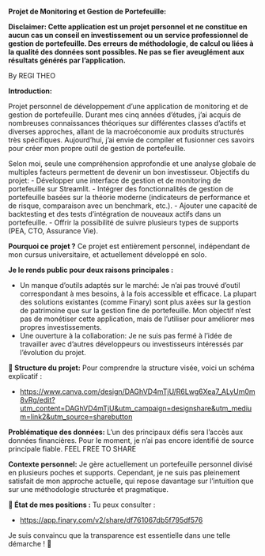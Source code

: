 **Projet de Monitoring et Gestion de Portefeuille:**

**Disclaimer: Cette application est un projet personnel et ne constitue en aucun cas un conseil en investissement ou un service professionnel de gestion de portefeuille.
    Des erreurs de méthodologie, de calcul ou liées à la qualité des données sont possibles. Ne pas se fier aveuglément aux résultats générés par l’application.**

By REGI THEO

**Introduction:**

Projet personnel de développement d’une application de monitoring et de gestion de portefeuille.
Durant mes cinq années d’études, j’ai acquis de nombreuses connaissances théoriques sur différentes classes d’actifs et diverses approches, allant de la macroéconomie aux produits structurés très spécifiques. Aujourd’hui, j’ai envie de compiler et fusionner ces savoirs pour créer mon propre outil de gestion de portefeuille.

Selon moi, seule une compréhension approfondie et une analyse globale de multiples facteurs permettent de devenir un bon investisseur.
Objectifs du projet:
    - Développer une interface de gestion et de monitoring de portefeuille sur Streamlit.
    - Intégrer des fonctionnalités de gestion de portefeuille basées sur la théorie moderne (indicateurs de performance et de risque, comparaison avec un benchmark, etc.).
    - Ajouter une capacité de backtesting et des tests d’intégration de nouveaux actifs dans un portefeuille.
    - Offrir la possibilité de suivre plusieurs types de supports (PEA, CTO, Assurance Vie).


**Pourquoi ce projet ?**
Ce projet est entièrement personnel, indépendant de mon cursus universitaire, et actuellement développé en solo.

**Je le rends public pour deux raisons principales :**
   - Un manque d’outils adaptés sur le marché:
        Je n’ai pas trouvé d’outil correspondant à mes besoins, à la fois accessible et efficace.
        La plupart des solutions existantes (comme Finary) sont plus axées sur la gestion de patrimoine que sur la gestion fine de portefeuille.
        Mon objectif n’est pas de monétiser cette application, mais de l’utiliser pour améliorer mes propres investissements.
  -  Une ouverture à la collaboration:
        Je ne suis pas fermé à l’idée de travailler avec d’autres développeurs ou investisseurs intéressés par l’évolution du projet.

**📌 Structure du projet:**
Pour comprendre la structure visée, voici un schéma explicatif : 
- https://www.canva.com/design/DAGhVD4mTjU/R6Lwg6Xea7_ALyUm0m8vRg/edit?utm_content=DAGhVD4mTjU&utm_campaign=designshare&utm_medium=link2&utm_source=sharebutton

**Problématique des données:**
L’un des principaux défis sera l’accès aux données financières. Pour le moment, je n’ai pas encore identifié de source principale fiable. FEEL FREE TO SHARE

**Contexte personnel:**
Je gère actuellement un portefeuille personnel divisé en plusieurs poches et supports. Cependant, je ne suis pas pleinement satisfait de mon approche actuelle, qui repose davantage sur l’intuition que sur une méthodologie structurée et pragmatique.

**📌 État de mes positions :** Tu peux consulter :
- https://app.finary.com/v2/share/df761067db5f795df576

Je suis convaincu que la transparence est essentielle dans une telle démarche ! 🚀
